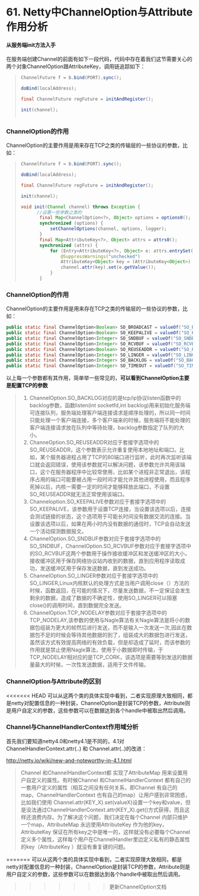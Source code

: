 # 61. Netty中ChannelOption与Attribute作用分析

#### 从服务端init方法入手

在服务端创建Channel的前面有如下一段代码，代码中存在着我们这节需要关心的两个对象ChannelOption跟AttributeKey，调用链追踪如下：

>```java
>ChannelFuture f = b.bind(PORT).sync();
>```
>
>```java
>doBind(localAddress);
>```
>```java
>final ChannelFuture regFuture = initAndRegister();
>```
>```java
>init(channel);
>```
>```java
>```

### ChannelOption的作用

ChannelOption的主要作用是用来存在TCP之类的传输层的一些协议的参数，比如：

>```java
>ChannelFuture f = b.bind(PORT).sync();
>```
>
>```java
>doBind(localAddress);
>```
>```java
>final ChannelFuture regFuture = initAndRegister();
>```
>```java
>init(channel);
>```
>```java
>void init(Channel channel) throws Exception {
>    	//设置一些参数之类的
>        final Map<ChannelOption<?>, Object> options = options0();
>        synchronized (options) {
>            setChannelOptions(channel, options, logger);
>        }
>        final Map<AttributeKey<?>, Object> attrs = attrs0();
>        synchronized (attrs) {
>            for (Entry<AttributeKey<?>, Object> e: attrs.entrySet()) {
>                @SuppressWarnings("unchecked")
>                AttributeKey<Object> key = (AttributeKey<Object>) e.getKey();
>                channel.attr(key).set(e.getValue());
>            }
>        }
>```

### ChannelOption的作用

ChannelOption的主要作用是用来存在TCP之类的传输层的一些协议的参数，比如：

~~~java
public static final ChannelOption<Boolean> SO_BROADCAST = valueOf("SO_BROADCAST");
public static final ChannelOption<Boolean> SO_KEEPALIVE = valueOf("SO_KEEPALIVE");
public static final ChannelOption<Integer> SO_SNDBUF = valueOf("SO_SNDBUF");
public static final ChannelOption<Integer> SO_RCVBUF = valueOf("SO_RCVBUF");
public static final ChannelOption<Boolean> SO_REUSEADDR = valueOf("SO_REUSEADDR");
public static final ChannelOption<Integer> SO_LINGER = valueOf("SO_LINGER");
public static final ChannelOption<Integer> SO_BACKLOG = valueOf("SO_BACKLOG");
public static final ChannelOption<Integer> SO_TIMEOUT = valueOf("SO_TIMEOUT");
~~~

以上每一个参数都有其作用，简单举一些常见的，**可以看到ChannelOption主要是配置TCP的参数**

>1. ChannelOption.SO_BACKLOG对应的是tcp/ip协议listen函数中的backlog参数，函数listen(int socketfd,int backlog)用来初始化服务端可连接队列，服务端处理客户端连接请求是顺序处理的，所以同一时间只能处理一个客户端连接，多个客户端来的时候，服务端将不能处理的客户端连接请求放在队列中等待处理，backlog参数指定了队列的大小。
>2. ChanneOption.SO_REUSEADDR对应于套接字选项中的SO_REUSEADDR，这个参数表示允许重复使用本地地址和端口。比如，某个服务器进程占用了TCP的80端口进行监听，此时再次监听该端口就会返回错误，使用该参数就可以解决问题，该参数允许共用该端口，这个在服务器程序中比较常使用，比如某个进程非正常退出，该程序占用的端口可能要被占用一段时间才能允许其他进程使用，而且程序死掉以后，内核一需要一定的时间才能够释放此端口，不设置SO_REUSEADDR就无法正常使用该端口。
>3. Channeloption.SO_KEEPALIVE参数对应于套接字选项中的SO_KEEPALIVE，该参数用于设置TCP连接，当设置该选项以后，连接会测试链接的状态，这个选项用于可能长时间没有数据交流的连接。当设置该选项以后，如果在两小时内没有数据的通信时，TCP会自动发送一个活动探测数据报文。
>4. ChannelOption.SO_SNDBUF参数对应于套接字选项中的SO_SNDBUF，ChannelOption.SO_RCVBUF参数对应于套接字选项中的SO_RCVBUF这两个参数用于操作接收缓冲区和发送缓冲区的大小，接收缓冲区用于保存网络协议站内收到的数据，直到应用程序读取成功，发送缓冲区用于保存发送数据，直到发送成功。
>5. ChannelOption.SO_LINGER参数对应于套接字选项中的SO_LINGER,Linux内核默认的处理方式是当用户调用close（）方法的时候，函数返回，在可能的情况下，尽量发送数据，不一定保证会发生剩余的数据，造成了数据的不确定性，使用SO_LINGER可以阻塞close()的调用时间，直到数据完全发送。
>6. ChannelOption.TCP_NODELAY参数对应于套接字选项中的TCP_NODELAY,该参数的使用与Nagle算法有关Nagle算法是将小的数据包组装为更大的帧然后进行发送，而不是输入一次发送一次,因此在数据包不足的时候会等待其他数据的到了，组装成大的数据包进行发送，虽然该方式有效提高网络的有效负载，但是却造成了延时，而该参数的作用就是禁止使用Nagle算法，使用于小数据即时传输，于TCP_NODELAY相对应的是TCP_CORK，该选项是需要等到发送的数据量最大的时候，一次性发送数据，适用于文件传输。

### ChannelOption与Attribute的区别

<<<<<<< HEAD
可以从这两个类的具体实现中看到，二者实现原理大致相同，都是netty对配置信息的一种封装，ChannelOption是封装TCP的参数，Attribute则是用户自定义的参数，这些参数可以在数据达到各个handle中被取出然后调用。

### **Channel与ChannelHandlerContext作用域分析**

首先我们要知道netty4.0和netty4.1是不同的，4.1对ChannelHandlerContext.attr(..) 和 Channel.attr(..)的改进：

<http://netty.io/wiki/new-and-noteworthy-in-4.1.html>

>Channel 和ChannelHandlerContext都 实现了AttributeMap 用来设置用户自定义的属性。有时候Channel 和ChannelHandlerContext 都有自己的一套用户定义的属性（相互之间没有任何关系，即Channel 有自己的map，ChannelHandlerContext 也有自己的map）让用户感到非常困惑，比如我们使用 Channel.attr(KEY_X).set(valueX)设置一个key和value，但是没法通过ChannelHandlerContext.attr(KEY_X).get()方式获得，而且这样还浪费内存。为了解决这个问题，我们决定在每个Channel 内部只维护一个map，AttributeMap 永远使用AttributeKey 作为他的key，AttributeKey 保证在所有key之中是唯一的，这样就没有必要每个Channel定义多个属性，这样每个用户在ChannelHandler里边定义私有的静态属性的key（AttributeKey ）就没有重复键的问题。

=======
可以从这两个类的具体实现中看到，二者实现原理大致相同，都是netty对配置信息的一种封装，ChannelOption是封装TCP的参数，Attribute则是用户自定义的参数，这些参数可以在数据达到各个handle中被取出然后调用。
>>>>>>> 更新ChannelOption文档
